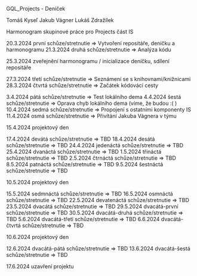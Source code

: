 GQL_Projects - Deníček

Tomáš Kyseľ
Jakub Vágner
Lukáš Zdražílek

Harmonogram skupinové práce pro Projects část IS


20.3.2024 první schůze/stretnutie => Vytvoření repositáře, deníčku a harmonogramu
21.3.2024 druhá schůze/stretnutie => Analýza kódu

25.3.2024 zveřejnění harmonogramu / inicializace deníčku, sdílení repositáře

27.3.2024 třetí schůze/stretnutie => Seznámení se s knihovnami/knižnicami
28.3.2024 čtvrtá schůze/stretnutie => Začátek kódovácí cesty

3.4.2024 pátá schůze/stretnutie => Test lokálního dema
4.4.2024 šestá schůze/stretnutie => Oprava chyb lokálního dema (víme, že budou :( )
10.4.2024 sedmá schůze/stretnutie => Propojení s ostatními komponenty IS
11.4.2024 osmá schůze/stretnutie => Přivítání Jakuba Vágnera v týmu

15.4.2024 projektový den

17.4.2024 devátá schůze/stretnutie => TBD
18.4.2024 desátá schůze/stretnutie => TBD
24.4.2024 jedenáctá schůze/stretnutie => TBD
25.4.2024 dvanáctá schůze/stretnutie => TBD
1.5.2024 třináctá schůze/stretnutie => TBD
2.5.2024 čtrnáctá schůze/stretnutie => TBD
8.5.2024 patnáctá schůze/stretnutie => TBD
9.5.2024 šestnáctá schůze/stretnutie => TBD

10.5.2024 projektový den

15.5.2024 sedmnáctá schůze/stretnutie => TBD
16.5.2024 osmnáctá schůze/stretnutie => TBD
22.5.2024 devatenáctá schůze/stretnutie => TBD
23.5.2024 dvacátá schůze/stretnutie => TBD
29.5.2024 dvacátá-první schůze/stretnutie => TBD
30.5.2024 dvacátá-druhá schůze/stretnutie => TBD
5.6.2024 dvacátá-třetí schůze/stretnutie => TBD
6.6.2024 dvacátá-čtvrtá schůze/stretnutie => TBD

10.6.2024 projektový den

12.6.2024 dvacátá-pátá schůze/stretnutie => TBD
13.6.2024 dvacátá-šestá schůze/stretnutie => TBD

17.6.2024 uzavření projektu

